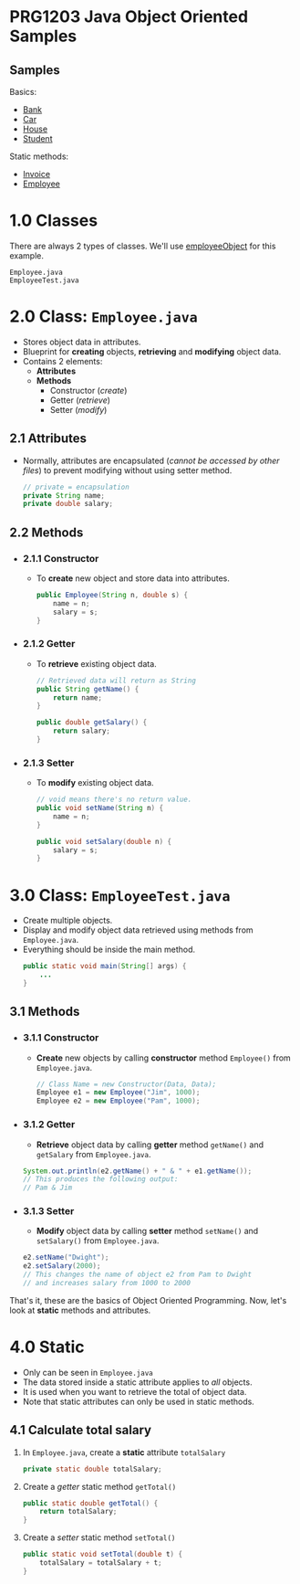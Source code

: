 # PRG1203 Java Object Oriented Samples

## Samples
Basics:
- [Bank](https://github.com/wf-lee/OOP-samples/tree/master/bankObject)
- [Car](https://github.com/wf-lee/OOP-samples/tree/master/carObject)
- [House](https://github.com/wf-lee/OOP-samples/tree/master/carObject)
- [Student](https://github.com/wf-lee/OOP-samples/tree/master/carObject)

Static methods:
- [Invoice](https://github.com/wf-lee/OOP-samples/tree/master/carObject)
- [Employee](https://github.com/wf-lee/OOP-samples/tree/master/carObject)

# 1.0 Classes
There are always 2 types of classes. We'll use [employeeObject](https://github.com/wf-lee/OOP-samples/tree/master/employeeObject) for this example. 
```
Employee.java
EmployeeTest.java
```

# 2.0 Class: `Employee.java`
- Stores object data in attributes.
- Blueprint for **creating** objects, **retrieving** and **modifying** object data.
- Contains 2 elements:
    - **Attributes**
    - **Methods**
        - Constructor (*create*)
        - Getter (*retrieve*) 
        - Setter (*modify*)

## 2.1 Attributes
- Normally, attributes are encapsulated (*cannot be accessed by other files*) to prevent modifying without using setter method.
    ```java
    // private = encapsulation
    private String name;
    private double salary;
    ```
    
## 2.2 Methods
- ### 2.1.1 Constructor
    - To **create** new object and store data into attributes.
        ```java
        public Employee(String n, double s) {
            name = n;
            salary = s;
        }

        ``` 

- ### 2.1.2 Getter
    - To **retrieve** existing object data.
        ```java
        // Retrieved data will return as String
        public String getName() {
            return name;
        }

        public double getSalary() {
            return salary;
        }
        ```
        
- ### 2.1.3 Setter
    - To **modify** existing object data.
        ```java
        // void means there's no return value.
        public void setName(String n) {
            name = n;
        }

        public void setSalary(double n) {
            salary = s;
        }
        ```


# 3.0 Class: `EmployeeTest.java`
- Create multiple objects. 
- Display and modify object data retrieved using methods from `Employee.java`.
- Everything should be inside the main method.
    ```java
    public static void main(String[] args) {
        ...
    }
    ```

## 3.1 Methods
- ### 3.1.1 Constructor
    - **Create** new objects by calling **constructor** method `Employee()` from `Employee.java`.
        ```java
        // Class Name = new Constructor(Data, Data);
        Employee e1 = new Employee("Jim", 1000);
        Employee e2 = new Employee("Pam", 1000);
        ``` 

- ### 3.1.2 Getter
    - **Retrieve** object data by calling **getter** method `getName()` and `getSalary` from `Employee.java`.
    ```java
    System.out.println(e2.getName() + " & " + e1.getName());
    // This produces the following output:
    // Pam & Jim
    ```

- ### 3.1.3 Setter
    - **Modify** object data by calling **setter** method `setName()` and `setSalary()` from `Employee.java`. 
    ```java
    e2.setName("Dwight");
    e2.setSalary(2000);
    // This changes the name of object e2 from Pam to Dwight
    // and increases salary from 1000 to 2000
    ```



That's it, these are the basics of Object Oriented Programming.
Now, let's look at **static** methods and attributes.

# 4.0 Static
- Only can be seen in `Employee.java`
- The data stored inside a static attribute applies to *all* objects.
- It is used when you want to retrieve the total of object data.
- Note that static attributes can only be used in static methods.

## 4.1 Calculate total salary
1. In `Employee.java`, create a **static** attribute `totalSalary`  
    ```java
    private static double totalSalary;
    ```
2. Create a *getter* static method `getTotal()` 
    ```java
    public static double getTotal() {
        return totalSalary;
    }
    ```
3. Create a *setter* static method `setTotal()` 
    ```java
    public static void setTotal(double t) {
        totalSalary = totalSalary + t;
    }
    ```
